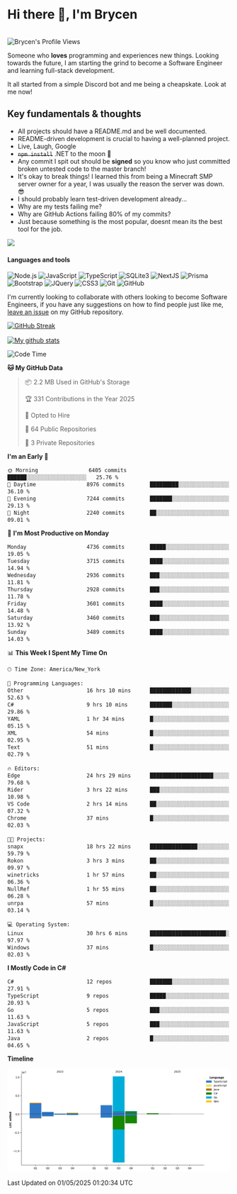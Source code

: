 # Hi there 👋, I'm Brycen

<br>
<img src="https://komarev.com/ghpvc/?username=BrycensRanch" alt="Brycen's Profile Views" />

Someone who **loves** programming and experiences new things. Looking towards the future, I am starting the grind to become a Software Engineer and learning full-stack development.

It all started from a simple Discord bot and me being a cheapskate. Look at me now!

## Key fundamentals & thoughts

- All projects should have a README.md and be well documented.
- README-driven development is crucial to having a well-planned project.
- Live, Laugh, Google
- ~~`npm install`~~ .NET to the moon 🚀
- Any commit I spit out should be **signed** so you know who just committed broken untested code to the master branch!
- It's okay to break things! I learned this from being a Minecraft SMP server owner for a year, I was usually the reason the server was down. 😎
- I should probably learn test-driven development already...
- Why are my tests failing me?
- Why are GitHub Actions failing 80% of my commits? 
- Just because something is the most popular, doesnt mean its the best tool for the job.

<img src="https://res.cloudinary.com/practicaldev/image/fetch/s--OoBLh7-Q--/c_limit%2Cf_auto%2Cfl_progressive%2Cq_auto%2Cw_880/https://cdn-images-1.medium.com/max/1614/1%2A8BlqJ8lNVZzuRjAg1mZ50w.png" height="400"/>

<h4>Languages and tools</h4>
<p>
  <img src="https://img.shields.io/badge/node.js%20-%2343853D.svg?&style=for-the-badge&logo=node.js&logoColor=white" alt="Node.js" />
  <img src="https://img.shields.io/badge/javascript%20-%23323330.svg?&style=for-the-badge&logo=javascript&logoColor=%23F7DF1E" alt="JavaScript" />
  <img src="https://img.shields.io/badge/typescript%20-%23323330.svg?&style=for-the-badge&logo=typescript&logoColor=#3467eb" alt="TypeScript" />
  <img src="https://img.shields.io/badge/sqlite3%20-%23323330.svg?&style=for-the-badge&logo=sqlite&logoColor=#3467eb" alt="SQLite3" />
  <img src="https://img.shields.io/badge/Next.JS%20-%23323330.svg?&style=for-the-badge&logo=next.js&logoColor=#3467eb" alt="NextJS" />
  <img src="https://img.shields.io/badge/Prisma%20-%23323330.svg?&style=for-the-badge&logo=prisma&logoColor=#3467eb" alt="Prisma" />
  <img src="https://img.shields.io/badge/bootstrap%20-%23323330.svg?&style=for-the-badge&logo=bootstrap" alt="Bootstrap" />
  <img src="https://img.shields.io/badge/jquery%20-%23323330.svg?&style=for-the-badge&logo=jquery" alt="JQuery" />
  <img src="https://img.shields.io/badge/css3%20-%23323330.svg?&style=for-the-badge&logo=css3" alt="CSS3" />
  <img src="https://img.shields.io/badge/git%20-%23323330.svg?&style=for-the-badge&logo=git" alt="Git" />
  <img src="https://img.shields.io/badge/github%20-%23323330.svg?&style=for-the-badge&logo=github" alt="GitHub" />
</p>

 I'm currently looking to collaborate with others looking to become Software Engineers, if you have any suggestions on how to find people just like me, [leave an issue](https://github.com/BrycensRanch/BrycensRanch/issues/new) on my GitHub repository.
 
 <p><a href="https://git.io/streak-stats"><img src=https://github-readme-streak-stats-eight.vercel.app?user=BrycensRanch&amp;theme=dark&amp;hide_border=true&fire=EB5454&amp;ring=0CEB19" alt="GitHub Streak"></a></p>

<a href="https://github.com/anuraghazra/github-readme-stats">
  <img align="center" src="https://github-readme-stats.anuraghazra1.vercel.app/api?username=BrycensRanch&show_icons=true&line_height=27&include_all_commits=true" alt="My github stats" />
</a>

<!--START_SECTION:waka-->
![Code Time](http://img.shields.io/badge/Code%20Time-1%2C979%20hrs%2042%20mins-blue)

**🐱 My GitHub Data** 

> 📦 2.2 MB Used in GitHub's Storage 
 > 
> 🏆 331 Contributions in the Year 2025
 > 
> 💼 Opted to Hire
 > 
> 📜 64 Public Repositories 
 > 
> 🔑 3 Private Repositories 
 > 
**I'm an Early 🐤** 

```text
🌞 Morning                6405 commits        ██████░░░░░░░░░░░░░░░░░░░   25.76 % 
🌆 Daytime                8976 commits        █████████░░░░░░░░░░░░░░░░   36.10 % 
🌃 Evening                7244 commits        ███████░░░░░░░░░░░░░░░░░░   29.13 % 
🌙 Night                  2240 commits        ██░░░░░░░░░░░░░░░░░░░░░░░   09.01 % 
```
📅 **I'm Most Productive on Monday** 

```text
Monday                   4736 commits        █████░░░░░░░░░░░░░░░░░░░░   19.05 % 
Tuesday                  3715 commits        ████░░░░░░░░░░░░░░░░░░░░░   14.94 % 
Wednesday                2936 commits        ███░░░░░░░░░░░░░░░░░░░░░░   11.81 % 
Thursday                 2928 commits        ███░░░░░░░░░░░░░░░░░░░░░░   11.78 % 
Friday                   3601 commits        ████░░░░░░░░░░░░░░░░░░░░░   14.48 % 
Saturday                 3460 commits        ███░░░░░░░░░░░░░░░░░░░░░░   13.92 % 
Sunday                   3489 commits        ████░░░░░░░░░░░░░░░░░░░░░   14.03 % 
```


📊 **This Week I Spent My Time On** 

```text
🕑︎ Time Zone: America/New_York

💬 Programming Languages: 
Other                    16 hrs 10 mins      █████████████░░░░░░░░░░░░   52.63 % 
C#                       9 hrs 10 mins       ███████░░░░░░░░░░░░░░░░░░   29.86 % 
YAML                     1 hr 34 mins        █░░░░░░░░░░░░░░░░░░░░░░░░   05.15 % 
XML                      54 mins             █░░░░░░░░░░░░░░░░░░░░░░░░   02.95 % 
Text                     51 mins             █░░░░░░░░░░░░░░░░░░░░░░░░   02.79 % 

🔥 Editors: 
Edge                     24 hrs 29 mins      ████████████████████░░░░░   79.68 % 
Rider                    3 hrs 22 mins       ███░░░░░░░░░░░░░░░░░░░░░░   10.98 % 
VS Code                  2 hrs 14 mins       ██░░░░░░░░░░░░░░░░░░░░░░░   07.32 % 
Chrome                   37 mins             █░░░░░░░░░░░░░░░░░░░░░░░░   02.03 % 

🐱‍💻 Projects: 
snapx                    18 hrs 22 mins      ███████████████░░░░░░░░░░   59.79 % 
Rokon                    3 hrs 3 mins        ██░░░░░░░░░░░░░░░░░░░░░░░   09.97 % 
winetricks               1 hr 57 mins        ██░░░░░░░░░░░░░░░░░░░░░░░   06.36 % 
NullRef                  1 hr 55 mins        ██░░░░░░░░░░░░░░░░░░░░░░░   06.28 % 
unrpa                    57 mins             █░░░░░░░░░░░░░░░░░░░░░░░░   03.14 % 

💻 Operating System: 
Linux                    30 hrs 6 mins       ████████████████████████░   97.97 % 
Windows                  37 mins             █░░░░░░░░░░░░░░░░░░░░░░░░   02.03 % 
```

**I Mostly Code in C#** 

```text
C#                       12 repos            ███████░░░░░░░░░░░░░░░░░░   27.91 % 
TypeScript               9 repos             █████░░░░░░░░░░░░░░░░░░░░   20.93 % 
Go                       5 repos             ███░░░░░░░░░░░░░░░░░░░░░░   11.63 % 
JavaScript               5 repos             ███░░░░░░░░░░░░░░░░░░░░░░   11.63 % 
Java                     2 repos             █░░░░░░░░░░░░░░░░░░░░░░░░   04.65 % 
```



**Timeline**

![Lines of Code chart](https://raw.githubusercontent.com/BrycensRanch/BrycensRanch/main/assets/bar_graph.png)


 Last Updated on 01/05/2025 01:20:34 UTC
<!--END_SECTION:waka-->

<!--
**BrycensRanch/BrycensRanch** is a ✨ _special_ ✨ repository because its `README.md` (this file) appears on your GitHub profile.

Here are some ideas to get you started:

- 🔭 I’m currently working on ...
- 🌱 I’m currently learning ...
- 👯 I’m looking to collaborate on ...
- 🤔 I’m looking for help with ...
- 💬 Ask me about ...
- 📫 How to reach me: ...
- 😄 Pronouns: ...
- ⚡ Fun fact: ...
-->
